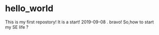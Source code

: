 # hello_world
This is my first repostory! It is  a start! 2019-09-08 .
bravo! So,how to start my SE life ?
